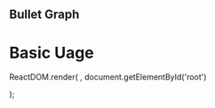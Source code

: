 ## Bullet Graph

# Basic Uage
ReactDOM.render(
  <BulletGraph
  width={400}
  height={400}
  low={100}
  mid={200}
  high={250}
  actual={130}
  target={220}
/>,
document.getElementById('root')

);
